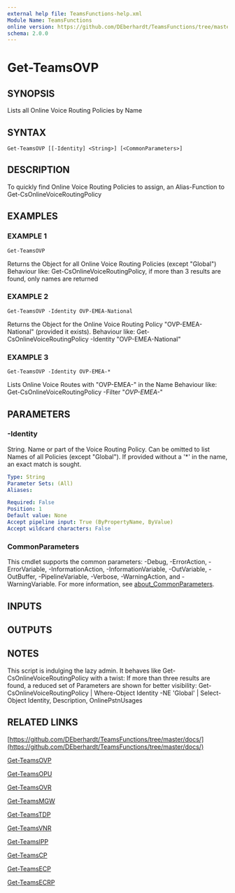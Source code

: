 ```yaml
---
external help file: TeamsFunctions-help.xml
Module Name: TeamsFunctions
online version: https://github.com/DEberhardt/TeamsFunctions/tree/master/docs/
schema: 2.0.0
---
```


# Get-TeamsOVP

## SYNOPSIS
Lists all Online Voice Routing Policies by Name

## SYNTAX

```
Get-TeamsOVP [[-Identity] <String>] [<CommonParameters>]
```

## DESCRIPTION
To quickly find Online Voice Routing Policies to assign, an Alias-Function to Get-CsOnlineVoiceRoutingPolicy

## EXAMPLES

### EXAMPLE 1
```
Get-TeamsOVP
```

Returns the Object for all Online Voice Routing Policies (except "Global")
Behaviour like: Get-CsOnlineVoiceRoutingPolicy, if more than 3 results are found, only names are returned

### EXAMPLE 2
```
Get-TeamsOVP -Identity OVP-EMEA-National
```

Returns the Object for the Online Voice Routing Policy "OVP-EMEA-National" (provided it exists).
Behaviour like: Get-CsOnlineVoiceRoutingPolicy -Identity "OVP-EMEA-National"

### EXAMPLE 3
```
Get-TeamsOVP -Identity OVP-EMEA-*
```

Lists Online Voice Routes with "OVP-EMEA-" in the Name
Behaviour like: Get-CsOnlineVoiceRoutingPolicy -Filter "*OVP-EMEA-*"

## PARAMETERS

### -Identity
String.
Name or part of the Voice Routing Policy.
Can be omitted to list Names of all Policies (except "Global").
If provided without a '*' in the name, an exact match is sought.

```yaml
Type: String
Parameter Sets: (All)
Aliases:

Required: False
Position: 1
Default value: None
Accept pipeline input: True (ByPropertyName, ByValue)
Accept wildcard characters: False
```

### CommonParameters
This cmdlet supports the common parameters: -Debug, -ErrorAction, -ErrorVariable, -InformationAction, -InformationVariable, -OutVariable, -OutBuffer, -PipelineVariable, -Verbose, -WarningAction, and -WarningVariable. For more information, see [about_CommonParameters](http://go.microsoft.com/fwlink/?LinkID=113216).

## INPUTS

## OUTPUTS

## NOTES
This script is indulging the lazy admin.
It behaves like Get-CsOnlineVoiceRoutingPolicy with a twist:
If more than three results are found, a reduced set of Parameters are shown for better visibility:
Get-CsOnlineVoiceRoutingPolicy | Where-Object Identity -NE 'Global' | Select-Object Identity, Description, OnlinePstnUsages

## RELATED LINKS

[https://github.com/DEberhardt/TeamsFunctions/tree/master/docs/](https://github.com/DEberhardt/TeamsFunctions/tree/master/docs/)

[Get-TeamsOVP]()

[Get-TeamsOPU]()

[Get-TeamsOVR]()

[Get-TeamsMGW]()

[Get-TeamsTDP]()

[Get-TeamsVNR]()

[Get-TeamsIPP]()

[Get-TeamsCP]()

[Get-TeamsECP]()

[Get-TeamsECRP]()

